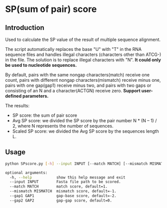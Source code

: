# SP(sum of pair) score
## Introduction
Used to calculate the SP value of the result of multiple sequence alignment.

The script automatically replaces the base "U" with "T" in the RNA sequence files and handles illegal characters (characters other than ATCG-) in the file. The solution is to replace illegal characters with "N". **It could only be used to nucleotide sequences.**

By default, pairs with the same nongap characters(match) receive one count, pairs with different nongap characters(mismatch) receive minus one, pairs with one gap(gap1) receive minus two, and pairs with two gaps or consisting of an N and a character(ACTGN) receive zero. **Support user-defined parameters.**

The results:
- SP score: the sum of pair score
- Avg SP score: we divided the SP score by the pair number N * (N – 1) / 2, where N represents the number of sequences.
- Scaled SP score: we divided the Avg SP score by the sequences length L.
## Usage
```bash
python SPscore.py [-h] --input INPUT [--match MATCH] [--mismatch MISMATCH] [--gap1 GAP1] [--gap2 GAP2]

optional arguments:
  -h, --help           show this help message and exit
  --input INPUT        Fasta file path to be scored.
  --match MATCH        match score, default=1.
  --mismatch MISMATCH  mismatch score, default=-1.
  --gap1 GAP1          gap-base score, default=-2.
  --gap2 GAP2          gap-gap score, default=0.
```



